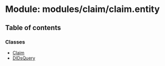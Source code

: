 # Module: modules/claim/claim.entity

## Table of contents

### Classes

- [Claim](../classes/modules_claim_claim_entity.Claim.md)
- [DIDsQuery](../classes/modules_claim_claim_entity.DIDsQuery.md)
